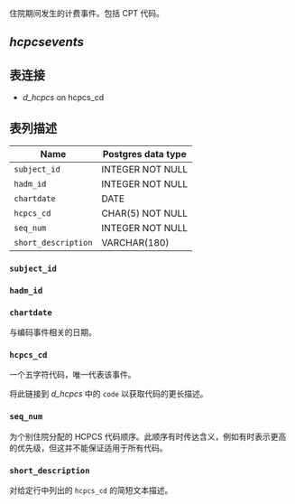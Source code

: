 住院期间发生的计费事件。包括 CPT 代码。


## *hcpcsevents*

## 表连接
* *d_hcpcs* on hcpcs_cd

<!--

# Important considerations

-->

## 表列描述

| Name                | Postgres data type |
|---------------------|--------------------|
| `subject_id`        | INTEGER NOT NULL   |
| `hadm_id`           | INTEGER NOT NULL   |
| `chartdate`         | DATE               |
| `hcpcs_cd`          | CHAR(5) NOT NULL   |
| `seq_num`           | INTEGER NOT NULL   |
| `short_description` | VARCHAR(180)       |

### `subject_id`
### `hadm_id`
### `chartdate`
  与编码事件相关的日期。

### `hcpcs_cd`
  一个五字符代码，唯一代表该事件。

  将此链接到 *d_hcpcs* 中的 `code` 以获取代码的更长描述。

### `seq_num`
  为个别住院分配的 HCPCS 代码顺序。此顺序有时传达含义，例如有时表示更高的优先级，但这并不能保证适用于所有代码。

### `short_description`
  对给定行中列出的 `hcpcs_cd` 的简短文本描述。

